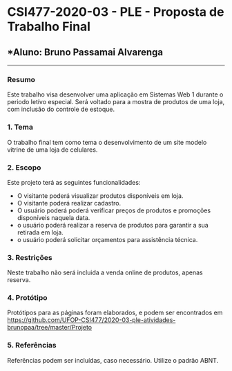 # **CSI477-2020-03 - PLE - Proposta de Trabalho Final**
## *Aluno: Bruno Passamai Alvarenga

--------------

### Resumo

  Este trabalho visa desenvolver uma aplicação em Sistemas Web 1 durante o periodo letívo especial.
  Será voltado para a mostra de produtos de uma loja, com inclusão do controle de estoque.

### 1. Tema

  O trabalho final tem como tema o desenvolvimento de um site modelo vitrine de uma loja de celulares.

### 2. Escopo

  Este projeto terá as seguintes funcionalidades: 
  - O visitante poderá visualizar produtos disponíveis em loja.
  - O visitante poderá realizar cadastro.
  - O usuário poderá poderá verificar preços de produtos e promoções disponíveis naquela data.
  - o usuário poderá realizar a reserva de produtos para garantir a sua retirada em loja.
  - o usuário poderá solicitar orçamentos para assistência técnica.

### 3. Restrições

  Neste trabalho não será incluida a venda online de produtos, apenas reserva.


### 4. Protótipo

  Protótipos para as páginas foram elaborados, e podem ser encontrados em https://github.com/UFOP-CSI477/2020-03-ple-atividades-brunopaa/tree/master/Projeto

### 5. Referências

  Referências podem ser incluídas, caso necessário. Utilize o padrão ABNT.
